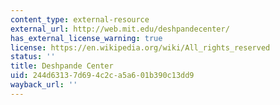 ```yaml
---
content_type: external-resource
external_url: http://web.mit.edu/deshpandecenter/
has_external_license_warning: true
license: https://en.wikipedia.org/wiki/All_rights_reserved
status: ''
title: Deshpande Center
uid: 244d6313-7d69-4c2c-a5a6-01b390c13dd9
wayback_url: ''
---
```

